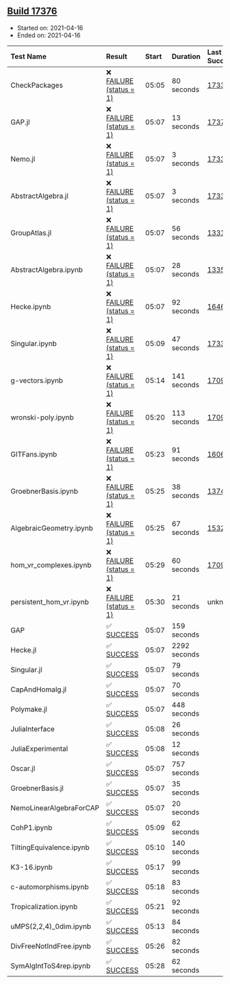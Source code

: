 ## [Build 17376](https://oscarci.mathematik.uni-kl.de/job/oscar/17376/)

* Started on: 2021-04-16
* Ended on: 2021-04-16

| Test Name    | Result | Start | Duration | Last Success | First Failure |
|:-------------|:-------|:------|:---------|:-------------|:--------------|
| CheckPackages | ❌ [FAILURE (status = 1)](https://oscarci.mathematik.uni-kl.de/job/oscar/17376/artifact/logs/build-17376/CheckPackages.log) | 05:05 | 80 seconds | [17336](https://oscarci.mathematik.uni-kl.de/job/oscar/17336/) | [17337](https://oscarci.mathematik.uni-kl.de/job/oscar/17337/) |
| GAP.jl | ❌ [FAILURE (status = 1)](https://oscarci.mathematik.uni-kl.de/job/oscar/17376/artifact/logs/build-17376/GAP.jl.log) | 05:07 | 13 seconds | [17375](https://oscarci.mathematik.uni-kl.de/job/oscar/17375/) | [17376](https://oscarci.mathematik.uni-kl.de/job/oscar/17376/) |
| Nemo.jl | ❌ [FAILURE (status = 1)](https://oscarci.mathematik.uni-kl.de/job/oscar/17376/artifact/logs/build-17376/Nemo.jl.log) | 05:07 | 3 seconds | [17338](https://oscarci.mathematik.uni-kl.de/job/oscar/17338/) | [17339](https://oscarci.mathematik.uni-kl.de/job/oscar/17339/) |
| AbstractAlgebra.jl | ❌ [FAILURE (status = 1)](https://oscarci.mathematik.uni-kl.de/job/oscar/17376/artifact/logs/build-17376/AbstractAlgebra.jl.log) | 05:07 | 3 seconds | [17336](https://oscarci.mathematik.uni-kl.de/job/oscar/17336/) | [17337](https://oscarci.mathematik.uni-kl.de/job/oscar/17337/) |
| GroupAtlas.jl | ❌ [FAILURE (status = 1)](https://oscarci.mathematik.uni-kl.de/job/oscar/17376/artifact/logs/build-17376/GroupAtlas.jl.log) | 05:07 | 56 seconds | [13311](https://oscarci.mathematik.uni-kl.de/job/oscar/13311/) | [13312](https://oscarci.mathematik.uni-kl.de/job/oscar/13312/) |
| AbstractAlgebra.ipynb | ❌ [FAILURE (status = 1)](https://oscarci.mathematik.uni-kl.de/job/oscar/17376/artifact/logs/build-17376/AbstractAlgebra.ipynb.log) | 05:07 | 28 seconds | [13355](https://oscarci.mathematik.uni-kl.de/job/oscar/13355/) | [13356](https://oscarci.mathematik.uni-kl.de/job/oscar/13356/) |
| Hecke.ipynb | ❌ [FAILURE (status = 1)](https://oscarci.mathematik.uni-kl.de/job/oscar/17376/artifact/logs/build-17376/Hecke.ipynb.log) | 05:07 | 92 seconds | [16463](https://oscarci.mathematik.uni-kl.de/job/oscar/16463/) | [16464](https://oscarci.mathematik.uni-kl.de/job/oscar/16464/) |
| Singular.ipynb | ❌ [FAILURE (status = 1)](https://oscarci.mathematik.uni-kl.de/job/oscar/17376/artifact/logs/build-17376/Singular.ipynb.log) | 05:09 | 47 seconds | [17338](https://oscarci.mathematik.uni-kl.de/job/oscar/17338/) | [17339](https://oscarci.mathematik.uni-kl.de/job/oscar/17339/) |
| g-vectors.ipynb | ❌ [FAILURE (status = 1)](https://oscarci.mathematik.uni-kl.de/job/oscar/17376/artifact/logs/build-17376/g-vectors.ipynb.log) | 05:14 | 141 seconds | [17099](https://oscarci.mathematik.uni-kl.de/job/oscar/17099/) | [17100](https://oscarci.mathematik.uni-kl.de/job/oscar/17100/) |
| wronski-poly.ipynb | ❌ [FAILURE (status = 1)](https://oscarci.mathematik.uni-kl.de/job/oscar/17376/artifact/logs/build-17376/wronski-poly.ipynb.log) | 05:20 | 113 seconds | [17098](https://oscarci.mathematik.uni-kl.de/job/oscar/17098/) | [17099](https://oscarci.mathematik.uni-kl.de/job/oscar/17099/) |
| GITFans.ipynb | ❌ [FAILURE (status = 1)](https://oscarci.mathematik.uni-kl.de/job/oscar/17376/artifact/logs/build-17376/GITFans.ipynb.log) | 05:23 | 91 seconds | [16068](https://oscarci.mathematik.uni-kl.de/job/oscar/16068/) | [16069](https://oscarci.mathematik.uni-kl.de/job/oscar/16069/) |
| GroebnerBasis.ipynb | ❌ [FAILURE (status = 1)](https://oscarci.mathematik.uni-kl.de/job/oscar/17376/artifact/logs/build-17376/GroebnerBasis.ipynb.log) | 05:25 | 38 seconds | [13748](https://oscarci.mathematik.uni-kl.de/job/oscar/13748/) | [13749](https://oscarci.mathematik.uni-kl.de/job/oscar/13749/) |
| AlgebraicGeometry.ipynb | ❌ [FAILURE (status = 1)](https://oscarci.mathematik.uni-kl.de/job/oscar/17376/artifact/logs/build-17376/AlgebraicGeometry.ipynb.log) | 05:25 | 67 seconds | [15322](https://oscarci.mathematik.uni-kl.de/job/oscar/15322/) | [15323](https://oscarci.mathematik.uni-kl.de/job/oscar/15323/) |
| hom_vr_complexes.ipynb | ❌ [FAILURE (status = 1)](https://oscarci.mathematik.uni-kl.de/job/oscar/17376/artifact/logs/build-17376/hom_vr_complexes.ipynb.log) | 05:29 | 60 seconds | [17099](https://oscarci.mathematik.uni-kl.de/job/oscar/17099/) | [17100](https://oscarci.mathematik.uni-kl.de/job/oscar/17100/) |
| persistent_hom_vr.ipynb | ❌ [FAILURE (status = 1)](https://oscarci.mathematik.uni-kl.de/job/oscar/17376/artifact/logs/build-17376/persistent_hom_vr.ipynb.log) | 05:30 | 21 seconds | unknown | unknown |
| GAP | ✅ [SUCCESS](https://oscarci.mathematik.uni-kl.de/job/oscar/17376/artifact/logs/build-17376/GAP.log) | 05:07 | 159 seconds |  |  |
| Hecke.jl | ✅ [SUCCESS](https://oscarci.mathematik.uni-kl.de/job/oscar/17376/artifact/logs/build-17376/Hecke.jl.log) | 05:07 | 2292 seconds |  |  |
| Singular.jl | ✅ [SUCCESS](https://oscarci.mathematik.uni-kl.de/job/oscar/17376/artifact/logs/build-17376/Singular.jl.log) | 05:07 | 79 seconds |  |  |
| CapAndHomalg.jl | ✅ [SUCCESS](https://oscarci.mathematik.uni-kl.de/job/oscar/17376/artifact/logs/build-17376/CapAndHomalg.jl.log) | 05:07 | 70 seconds |  |  |
| Polymake.jl | ✅ [SUCCESS](https://oscarci.mathematik.uni-kl.de/job/oscar/17376/artifact/logs/build-17376/Polymake.jl.log) | 05:07 | 448 seconds |  |  |
| JuliaInterface | ✅ [SUCCESS](https://oscarci.mathematik.uni-kl.de/job/oscar/17376/artifact/logs/build-17376/JuliaInterface.log) | 05:08 | 26 seconds |  |  |
| JuliaExperimental | ✅ [SUCCESS](https://oscarci.mathematik.uni-kl.de/job/oscar/17376/artifact/logs/build-17376/JuliaExperimental.log) | 05:08 | 12 seconds |  |  |
| Oscar.jl | ✅ [SUCCESS](https://oscarci.mathematik.uni-kl.de/job/oscar/17376/artifact/logs/build-17376/Oscar.jl.log) | 05:07 | 757 seconds |  |  |
| GroebnerBasis.jl | ✅ [SUCCESS](https://oscarci.mathematik.uni-kl.de/job/oscar/17376/artifact/logs/build-17376/GroebnerBasis.jl.log) | 05:07 | 35 seconds |  |  |
| NemoLinearAlgebraForCAP | ✅ [SUCCESS](https://oscarci.mathematik.uni-kl.de/job/oscar/17376/artifact/logs/build-17376/NemoLinearAlgebraForCAP.log) | 05:07 | 20 seconds |  |  |
| CohP1.ipynb | ✅ [SUCCESS](https://oscarci.mathematik.uni-kl.de/job/oscar/17376/artifact/logs/build-17376/CohP1.ipynb.log) | 05:09 | 62 seconds |  |  |
| TiltingEquivalence.ipynb | ✅ [SUCCESS](https://oscarci.mathematik.uni-kl.de/job/oscar/17376/artifact/logs/build-17376/TiltingEquivalence.ipynb.log) | 05:10 | 140 seconds |  |  |
| K3-16.ipynb | ✅ [SUCCESS](https://oscarci.mathematik.uni-kl.de/job/oscar/17376/artifact/logs/build-17376/K3-16.ipynb.log) | 05:17 | 99 seconds |  |  |
| c-automorphisms.ipynb | ✅ [SUCCESS](https://oscarci.mathematik.uni-kl.de/job/oscar/17376/artifact/logs/build-17376/c-automorphisms.ipynb.log) | 05:18 | 83 seconds |  |  |
| Tropicalization.ipynb | ✅ [SUCCESS](https://oscarci.mathematik.uni-kl.de/job/oscar/17376/artifact/logs/build-17376/Tropicalization.ipynb.log) | 05:21 | 92 seconds |  |  |
| uMPS(2,2,4)_0dim.ipynb | ✅ [SUCCESS](https://oscarci.mathematik.uni-kl.de/job/oscar/17376/artifact/logs/build-17376/uMPS-2-2-4-_0dim.ipynb.log) | 05:13 | 84 seconds |  |  |
| DivFreeNotIndFree.ipynb | ✅ [SUCCESS](https://oscarci.mathematik.uni-kl.de/job/oscar/17376/artifact/logs/build-17376/DivFreeNotIndFree.ipynb.log) | 05:26 | 82 seconds |  |  |
| SymAlgIntToS4rep.ipynb | ✅ [SUCCESS](https://oscarci.mathematik.uni-kl.de/job/oscar/17376/artifact/logs/build-17376/SymAlgIntToS4rep.ipynb.log) | 05:28 | 62 seconds |  |  |
